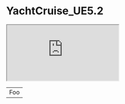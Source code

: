 # YachtCruise_UE5.2

<iframe src="https://blueprintue.com/render/oahadxjv/" scrolling="no" allowfullscreen>dfsefsee</iframe>

<table>
    <tr>
        <td>Foo</td>
    </tr>
</table>
